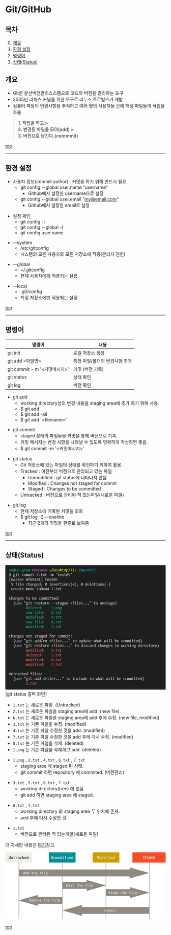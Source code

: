 # Git/GitHub
## 목차
 0. [개요](#개요)
 1. [환경 설정](#환경-설정)
 2. [명령어](#명령어)
 3. [상태(Status)](#상태status)
## 개요
* Git은 분산버전관리스스템으로 코드의 버전을 관리하는 도구  
* 2005년 리눅스 커널을 위한 도구로 리누스 토르발스가 개발  
* 컴퓨터 파일의 변경사항을 추적하고 여러 명의 사용자들 간에 해당 파일들의 작업을 조율

> **1. 작업을 하고 >**  
> **2. 변경된 파일을 모아(add) >**  
> **3. 버전으로 남긴다.(commmit)**  

[top](#gitgithub)

---
## 환경 설정
* 사용자 정보(commit author) : 커밋을 하기 위해 반드시 필요
  * git config --global user.name "username"
    * Github에서 설정한 username으로 설정
  * git config --global user.email "my@email.com"
    * Github에서 설정한 email로 설정

- 설정 확인
  * git config -l
  * git config --global -l
  * git config user.name

* --system
  * /etc/gitconfig
  * 시스템의 모든 사용자와 모든 저장소에 적용(관리자 권한)

- --global
  * ~/.gitconfig
  * 현재 사용자에게 적용되는 설정

* --local
  * .git/config
  * 특정 저장소에만 적용되는 설정

[top](#gitgithub)

---

## 명령어


| 명령어 | 내용 |
|---|---|
| git init | 로컬 저장소 생성 |
| git add <파일명> | 특정 파일/폴더의 변경사항 추가 |
| git commit - m '<커밋메시지>' | 커밋 (버전 기록) |
| git status | 상태 확인 |
| git log | 버전 확인 |

* git add
  * working directory상의 변경 내용을 staging area에 추가 하기 위해 사용.
  * $ git add .
  * $ git add -all
  * $ git add '\<filename\>'

- git commit
  * staged 상태의 파일들을 커밋을 통해 버전으로 기록.
  * 커밋 메시지는 변경 사항을 나타낼 수 있도록 명확하게 작성하면 좋음.
  * $ git commit -m '<커밋메시지>'

* git status
  * Git 저장소에 있는 파일의 상태를 확인하기 위하여 활용
  * Tracked : 이전부터 버전으로 관리되고 있는 파일
    * Unmodified : git status에 나타나지 않음
    * Modified : Changes not staged for commit
    * Staged : Changes to be committed
  * Untracked : 버전으로 관리된 적 없는파일(새로운 파일)

- git log
  * 현재 저장소에 기록된 커밋을 조회
  * $ git log -2 --oneline
    * 최근 2개의 커밋을 한줄로 보여줌

[top](#gitgithub)

---

## 상태(Status)

![status](../image/status.png)[git status 출력 화면]

* `1.txt` 는 새로운 파일. (Untracked)
* `2.txt` 는 새로운 파일을 staging area에 add. (new file)
* `6.txt` 는 새로운 파일을 staging area에 add 후에 수정. (new file, modified)
* `3.txt` 는 기존 파일을 수정. (modified)
* `4.txt` 는 기존 파일 수정한 것을 add. (modified)
* `7.txt` 는 기존 파일 수정한 것을 add 후에 다시 수정. (modified)
* `5.txt` 는 기존 파일을 삭제. (deleted)
* `1.png` 는 기존 파일을 삭제하고 add. (deleted)

- `1.png` , `2.txt` , `4.txt` , `6.txt` , `7.txt`
  - staging area 에 staged 된 상태.
  - git commit 하면 repository 에 commited. (버전관리)
* `3.txt` , `5.txt` , `6.txt` , `7.txt` 
  * working directory(tree) 에 있음
  * git add 하면 staging area 에 staged.
- `6.txt` , `7.txt`
  - working directory 와 staging area 두 위치에 존재.
  - add 후에 다시 수정한 것.
* `1.txt`
  * 버전으로 관리된 적 없는파일(새로운 파일)

더 자세한 내용은 [여기](https://search.naver.com/search.naver?sm%3Dtab_hty.top%26where%3Dnexearch%26query%3Dstaged%26oquery%3Dstaging%2Barea%26tqi%3DhIrFVdprvxZssMQ7HQsssssssa4-199023)참고.

![lifecycle](../image/lifecycle.png)

[top](#gitgithub)
